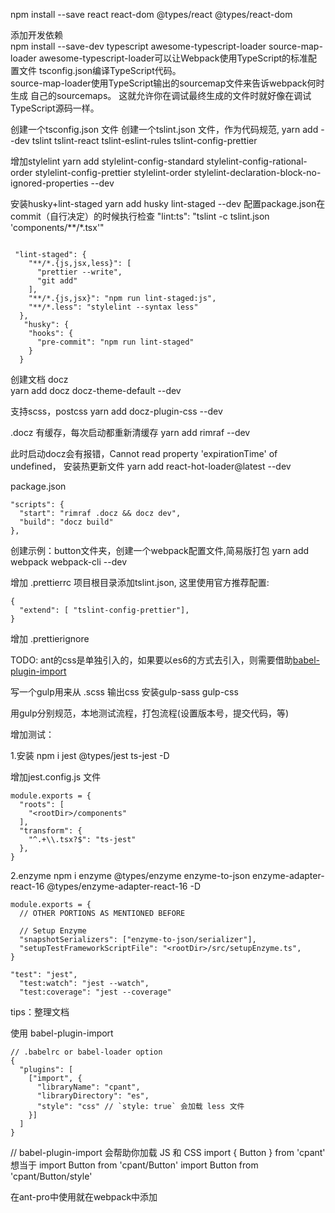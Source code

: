 npm install --save react react-dom @types/react @types/react-dom

添加开发依赖   
npm install --save-dev typescript awesome-typescript-loader source-map-loader 
awesome-typescript-loader可以让Webpack使用TypeScript的标准配置文件 tsconfig.json编译TypeScript代码。  
source-map-loader使用TypeScript输出的sourcemap文件来告诉webpack何时生成 自己的sourcemaps。 这就允许你在调试最终生成的文件时就好像在调试TypeScript源码一样。 

创建一个tsconfig.json 文件
创建一个tslint.json 文件，作为代码规范,
yarn add --dev tslint tslint-react tslint-eslint-rules tslint-config-prettier

增加stylelint
yarn add stylelint-config-standard stylelint-config-rational-order stylelint-config-prettier stylelint-order stylelint-declaration-block-no-ignored-properties --dev

安装husky+lint-staged
yarn add  husky lint-staged --dev
配置package.json在commit（自行决定）的时候执行检查
"lint:ts": "tslint -c tslint.json 'components/**/*.tsx'"
```

 "lint-staged": {
    "**/*.{js,jsx,less}": [
      "prettier --write",
      "git add"
    ],
    "**/*.{js,jsx}": "npm run lint-staged:js",
    "**/*.less": "stylelint --syntax less"
  },
   "husky": {
    "hooks": {
      "pre-commit": "npm run lint-staged"
    }
  }
```

创建文档 docz  
yarn add docz docz-theme-default --dev

支持scss，postcss
yarn add docz-plugin-css --dev

.docz 有缓存，每次启动都重新清缓存
yarn add rimraf --dev

此时启动docz会有报错，Cannot read property 'expirationTime' of undefined， 安装热更新文件
yarn add react-hot-loader@latest --dev

package.json  
```  
"scripts": {
  "start": "rimraf .docz && docz dev",
  "build": "docz build"
},
```  

创建示例：button文件夹，创建一个webpack配置文件,简易版打包
yarn add webpack webpack-cli --dev

增加 .prettierrc
项目根目录添加tslint.json, 这里使用官方推荐配置: 

```  
{
  "extend": [ "tslint-config-prettier"],
}
```  
增加 .prettierignore


TODO: ant的css是单独引入的，如果要以es6的方式去引入，则需要借助[babel-plugin-import](https://github.com/ant-design/babel-plugin-import/blob/master/src/Plugin.js)

写一个gulp用来从 .scss 输出css 安装gulp-sass gulp-css

用gulp分别规范，本地测试流程，打包流程(设置版本号，提交代码，等)

增加测试：

1.安装
npm i jest @types/jest ts-jest -D

增加jest.config.js 文件
```
module.exports = {
  "roots": [
    "<rootDir>/components"
  ],
  "transform": {
    "^.+\\.tsx?$": "ts-jest"
  },
}
```

2.enzyme
npm i enzyme @types/enzyme enzyme-to-json enzyme-adapter-react-16 @types/enzyme-adapter-react-16  -D

```
module.exports = {
  // OTHER PORTIONS AS MENTIONED BEFORE

  // Setup Enzyme
  "snapshotSerializers": ["enzyme-to-json/serializer"],
  "setupTestFrameworkScriptFile": "<rootDir>/src/setupEnzyme.ts",
}
```

```
"test": "jest",
  "test:watch": "jest --watch",
  "test:coverage": "jest --coverage"
```

tips：整理文档

使用 babel-plugin-import
```
// .babelrc or babel-loader option
{
  "plugins": [
    ["import", {
      "libraryName": "cpant",
      "libraryDirectory": "es",
      "style": "css" // `style: true` 会加载 less 文件
    }]
  ]
}
```

// babel-plugin-import 会帮助你加载 JS 和 CSS
import { Button } from 'cpant'
想当于
import Button  from 'cpant/Button'
import Button  from 'cpant/Button/style'

在ant-pro中使用就在webpack中添加